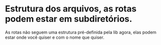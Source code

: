 # Estrutura dos arquivos, as rotas podem estar em subdiretórios.

As rotas não seguem uma estrutura pré-definida pela lib agora,
elas podem estar onde você quiser e com o nome que quiser.